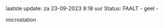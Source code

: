 laatste update: 
za 23-09-2023  9:18   uur 
Status: FAALT - geel - 
<div class="service Y">microstation</div>